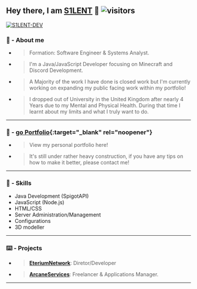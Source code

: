 ## Hey there, I am [S1LENT](https://github.com/S1LENT-DEV) 👋 ![visitors](https://visitor-badge.glitch.me/badge?page_id=S1LENT-DEV)
[![S1LENT-DEV](https://github-readme-stats.vercel.app/api?username=S1LENT-DEV&show_icons=true&theme=dracula&count_private=true)](https://github.com/S1LENT-DEV)<br/>
### 🤵 - About me 
- > Formation: Software Engineer & Systems Analyst.
- > I'm a Java/JavaScript Developer focusing on Minecraft and Discord Development.
- > A Majority of the work I have done is closed work but I'm currently working on expanding my public facing work within my portfolio!
- > I dropped out of University in the United Kingdom after nearly 4 Years due to my Mental and Physical Health. During that time I learnt about my limits and what I truly want to do.

------------
### 📖 - **[go Portfolio](https://s1lent-dev.github.io/portifolio/ "Portfolio")**{:target="_blank" rel="noopener"}
- > View my personal portfolio here!
- > It's still under rather heavy construction, if you have any tips on how to make it better, please contact me!
------------

### 📖 - Skills
- Java Development (SpigotAPI)
- JavaScript (Node.js)
- HTML/CSS
- Server Administration/Management
- Configurations
- 3D modeller
------------

### ⌨️ - Projects
- > **[EteriumNetwork](https://discord.gg/M5xfHQxAFX "EteriumNetwork")**: Diretor/Developer
- > **[ArcaneServices](https://discord.gg/arcanestudios "ArcaneServices")**: Freelancer & Applications Manager.

------------

